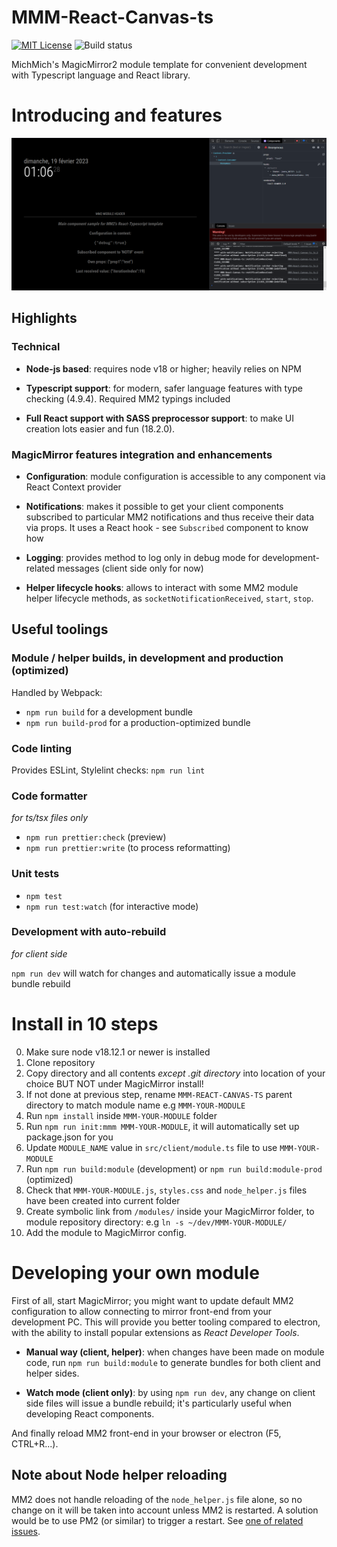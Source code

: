 # MMM-React-Canvas-ts
[![MIT License](https://img.shields.io/badge/license-MIT-blue.svg)](http://choosealicense.com/licenses/mit)
![Build status](https://github.com/djey47/MMM-React-Canvas-ts/actions/workflows/ci.yml/badge.svg?branch=master&event=push)

MichMich's MagicMirror2 module template for convenient development with Typescript language and React library.

# Introducing and features

![ReactDevTools-Sample Component](https://github.com/djey47/MMM-React-Canvas-ts/raw/master/doc/ReactDevTools-Sample%20Component.png)

## Highlights

### Technical

- **Node-js based**: requires node v18 or higher; heavily relies on NPM

- **Typescript support**: for modern, safer language features with type checking (4.9.4). Required MM2 typings included

- **Full React support with SASS preprocessor support**: to make UI creation lots easier and fun (18.2.0).

### MagicMirror features integration and enhancements

- **Configuration**: module configuration is accessible to any component via React Context provider

- **Notifications**: makes it possible to get your client components subscribed to particular MM2 notifications and thus receive their data via props. It uses a React hook - see `Subscribed` component to know how

- **Logging**: provides method to log only in debug mode for development-related messages (client side only for now)

- **Helper lifecycle hooks**: allows to interact with some MM2 module helper lifecycle methods, as `socketNotificationReceived`, `start`, `stop`. 

## Useful toolings

### Module / helper builds, in development and production (optimized)
Handled by Webpack:
- `npm run build` for a development bundle
- `npm run build-prod` for a production-optimized bundle

### Code linting
Provides ESLint, Stylelint checks: `npm run lint`

### Code formatter
*for ts/tsx files only*

- `npm run prettier:check` (preview)
- `npm run prettier:write` (to process reformatting)

### Unit tests
- `npm test`
- `npm run test:watch` (for interactive mode)

### Development with auto-rebuild
*for client side*

`npm run dev` will watch for changes and automatically issue a module bundle rebuild

# Install in 10 steps

0. Make sure node v18.12.1 or newer is installed
1. Clone repository
2. Copy directory and all contents *except .git directory* into location of your choice BUT NOT under MagicMirror install!
3. If not done at previous step, rename `MMM-REACT-CANVAS-TS` parent directory to match module name e.g  `MMM-YOUR-MODULE`
4. Run `npm install` inside `MMM-YOUR-MODULE` folder
5. Run `npm run init:mmm MMM-YOUR-MODULE`, it will automatically set up package.json for you
6. Update `MODULE_NAME` value in `src/client/module.ts` file to use `MMM-YOUR-MODULE`
7. Run `npm run build:module` (development) or `npm run build:module-prod` (optimized)
8. Check that `MMM-YOUR-MODULE.js`, `styles.css` and `node_helper.js` files have been created into current folder
9. Create symbolic link from `/modules/` inside your MagicMirror folder, to module repository directory: e.g `ln -s ~/dev/MMM-YOUR-MODULE/`
10. Add the module to MagicMirror config.

# Developing your own module

First of all, start MagicMirror; you might want to update default MM2 configuration to allow connecting to mirror front-end from your development PC. This will provide you better tooling compared to electron, with the ability to install popular extensions as *React Developer Tools*.

- **Manual way (client, helper)**: when changes have been made on module code, run `npm run build:module` to generate bundles for both client and helper sides.

- **Watch mode (client only)**: by using `npm run dev`, any change on client side files will issue a bundle rebuild; it's particularly useful when developing React components.

And finally reload MM2 front-end in your browser or electron (F5, CTRL+R...).

## Note about Node helper reloading
MM2 does not handle reloading of the `node_helper.js` file alone, so no change on it will be taken into account unless MM2 is restarted. A solution would be to use PM2 (or similar) to trigger a restart. See [one of related issues](https://github.com/MichMich/MagicMirror/issues/549).
